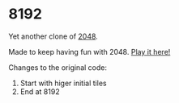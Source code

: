 # 8192
Yet another clone of [2048](http://gabrielecirulli.github.io/2048/).

Made to keep having fun with 2048. [Play it here!](http://ecesena.github.io/8192/)

Changes to the original code:
1. Start with higer initial tiles
1. End at 8192

